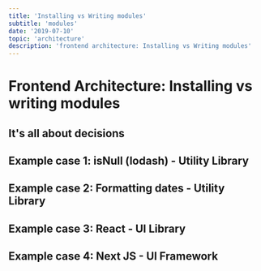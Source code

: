 ```yaml
---
title: 'Installing vs Writing modules'
subtitle: 'modules'
date: '2019-07-10'
topic: 'architecture'
description: 'frontend architecture: Installing vs Writing modules'
---
```


# Frontend Architecture: Installing vs writing modules

<!-- Introduction -->

## It's all about decisions

## Example case 1: isNull (lodash) - Utility Library

## Example case 2: Formatting dates - Utility Library

## Example case 3: React - UI Library

## Example case 4: Next JS - UI Framework
